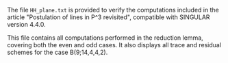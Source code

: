 The file `HH_plane.txt` is provided to verify the computations included in the article "Postulation of lines in P^3 revisited", compatible with SINGULAR version 4.4.0.

This file contains all computations performed in the reduction lemma, covering both the even and odd cases. It also displays all trace and residual schemes for the case B(9;14,4,4,2).
